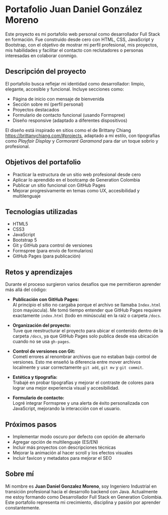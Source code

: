 # Portafolio Juan Daniel González Moreno

Este proyecto es mi portafolio web personal como desarrollador Full Stack en formación. Fue construido desde cero con HTML, CSS, JavaScript y Bootstrap, con el objetivo de mostrar mi perfil profesional, mis proyectos, mis habilidades y facilitar el contacto con reclutadores o personas interesadas en colaborar conmigo.

## Descripción del proyecto

El portafolio busca reflejar mi identidad como desarrollador: limpio, elegante, accesible y funcional. Incluye secciones como:

- Página de inicio con mensaje de bienvenida
- Sección sobre mí (perfil personal)
- Proyectos destacados
- Formulario de contacto funcional (usando Formspree)
- Diseño responsive (adaptado a diferentes dispositivos)

El diseño está inspirado en sitios como el de Brittany Chiang https://brittanychiang.com/#projects, adaptado a mi estilo, con tipografías como *Playfair Display* y *Cormorant Garamond* para dar un toque sobrio y profesional.

## Objetivos del portafolio

- Practicar la estructura de un sitio web profesional desde cero
- Aplicar lo aprendido en el bootcamp de Generation Colombia
- Publicar un sitio funcional con GitHub Pages
- Mejorar progresivamente en temas como UX, accesibilidad y multilenguaje

## Tecnologías utilizadas

- HTML5
- CSS3
- JavaScript
- Bootstrap 5
- Git y GitHub para control de versiones
- Formspree (para envío de formularios)
- GitHub Pages (para publicación)

## Retos y aprendizajes

Durante el proceso surgieron varios desafíos que me permitieron aprender más allá del código:

- **Publicación con GitHub Pages:**  
  Al principio el sitio no cargaba porque el archivo se llamaba `Index.html` (con mayúscula). Me tomó tiempo entender que GitHub Pages requiere exactamente `index.html` (todo en minúscula) en la raíz o carpeta `/docs`.

- **Organización del proyecto:**  
  Tuve que reestructurar el proyecto para ubicar el contenido dentro de la carpeta `/docs`, ya que GitHub Pages solo publica desde esa ubicación cuando no se usa `gh-pages`.

- **Control de versiones con Git:**  
  Cometí errores al renombrar archivos que no estaban bajo control de versiones. Esto me enseñó la diferencia entre mover archivos localmente y usar correctamente `git add`, `git mv` y `git commit`.

- **Estética y tipografía:**  
  Trabajé en probar tipografías y mejorar el contraste de colores para lograr una mejor experiencia visual y accesibilidad.

- **Formulario de contacto:**  
  Logré integrar Formspree y una alerta de éxito personalizada con JavaScript, mejorando la interacción con el usuario.

## Próximos pasos

- Implementar modo oscuro por defecto con opción de alternarlo
- Agregar opción de multilenguaje (ES/EN)
- Incluir más proyectos con descripciones técnicas
- Mejorar la animación al hacer scroll y los efectos visuales
- Incluir favicon y metadatos para mejorar el SEO

## Sobre mí

Mi nombre es **Juan Daniel Gonzalez Moreno**, soy Ingeniero Industrial en transición profesional hacia el desarrollo backend con Java. Actualmente me estoy formando como Desarrollador Full Stack en Generation Colombia. Este portafolio representa mi crecimiento, disciplina y pasión por aprender constantemente.
